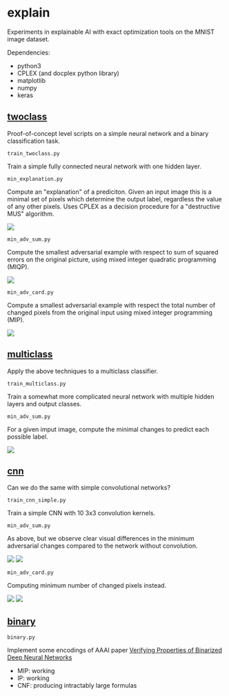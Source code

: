 # explain
Experiments in explainable AI with exact optimization tools on the MNIST image dataset. 

Dependencies: 
- python3
- CPLEX (and docplex python library)
- matplotlib
- numpy
- keras 

## [twoclass](./twoclass)
Proof-of-concept level scripts on a simple neural network and a binary classification task.

`train_twoclass.py`

Train a simple fully connected neural network with one hidden layer.

`min_explanation.py`

Compute an "explanation" of a prediciton. Given an input image this is a minimal set of pixels which determine the output label, regardless the value of any other pixels. 
Uses CPLEX as a decision procedure for a "destructive MUS" algorithm.

![](./img/explanation.png)

`min_adv_sum.py`

Compute the smallest adversarial example with respect to sum of squared errors
on the original picture, using mixed integer quadratic programming (MIQP).

![](./img/min_adversarial_sse.png)

`min_adv_card.py` 

Compute a smallest adversarial example with respect the total number of changed 
pixels from the original input using mixed integer programming (MIP).

![](./img/min_adversarial_card.png)


## [multiclass](./multiclass)

Apply the above techniques to a multiclass classifier.

`train_multiclass.py`

Train a somewhat more complicated neural network 
with multiple hidden layers and output classes.

`min_adv_sum.py`

For a given imput image, compute the minimal changes 
to predict each possible label.

![](./img/adversarial_multiclass.png)

## [cnn](./cnn)

Can we do the same with simple convolutional networks?

`train_cnn_simple.py`

Train a simple CNN with 10 3x3 convolution kernels.

`min_adv_sum.py`

As above, but we observe clear visual differences in the minimum adversarial changes compared to the network without convolution.

![](./img/adversarial_convolution_0.png)
![](./img/adversarial_convolution_1.png)

`min_adv_card.py`

Computing minimum number of changed pixels instead.

![](./img/adv_conv_sq_0.png)
![](./img/adv_conv_sq_1.png)

## [binary](./binary)

`binary.py`

Implement some encodings of AAAI paper [Verifying Properties of Binarized Deep Neural Networks](https://www.aaai.org/ocs/index.php/AAAI/AAAI18/paper/view/16898/16241)
- MIP: working
- IP:  working
- CNF: producing intractably large formulas